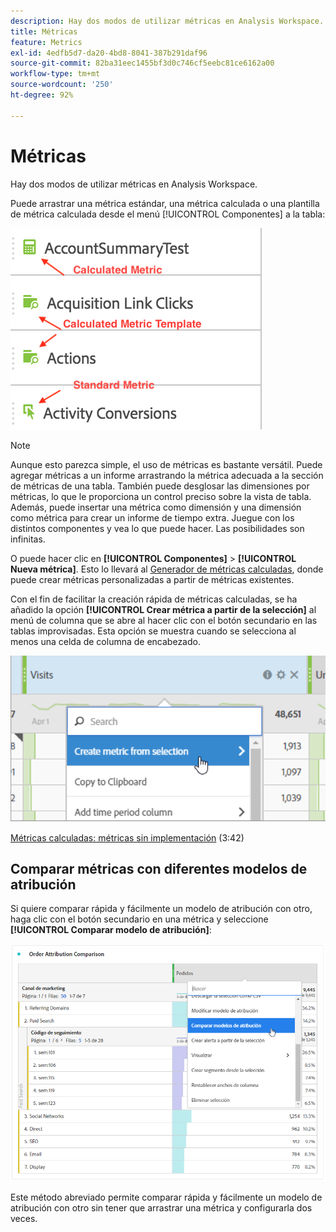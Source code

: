 ```yaml
---
description: Hay dos modos de utilizar métricas en Analysis Workspace.
title: Métricas
feature: Metrics
exl-id: 4edfb5d7-da20-4bd8-8041-387b291daf96
source-git-commit: 82ba31eec1455bf3d0c746cf5eebc81ce6162a00
workflow-type: tm+mt
source-wordcount: '250'
ht-degree: 92%

---
```


# Métricas

Hay dos modos de utilizar métricas en Analysis Workspace.

Puede arrastrar una métrica estándar, una métrica calculada o una plantilla de métrica calculada desde el menú [!UICONTROL Componentes] a la tabla:

![](assets/metrics_icons.png)

>[!NOTE]
>
>Aunque esto parezca simple, el uso de métricas es bastante versátil. Puede agregar métricas a un informe arrastrando la métrica adecuada a la sección de métricas de una tabla. También puede desglosar las dimensiones por métricas, lo que le proporciona un control preciso sobre la vista de tabla. Además, puede insertar una métrica como dimensión y una dimensión como métrica para crear un informe de tiempo extra. Juegue con los distintos componentes y vea lo que puede hacer. Las posibilidades son infinitas.

O puede hacer clic en **[!UICONTROL Componentes]** > **[!UICONTROL Nueva métrica]**. Esto lo llevará al [Generador de métricas calculadas](/help/components/calc-metrics/calc-metr-overview.md), donde puede crear métricas personalizadas a partir de métricas existentes.

Con el fin de facilitar la creación rápida de métricas calculadas, se ha añadido la opción **[!UICONTROL Crear métrica a partir de la selección]** al menú de columna que se abre al hacer clic con el botón secundario en las tablas improvisadas. Esta opción se muestra cuando se selecciona al menos una celda de columna de encabezado.

![](assets/calc_metrics.png)

[Métricas calculadas: métricas sin implementación](https://experienceleague.adobe.com/docs/analytics-learn/tutorials/components/calculated-metrics/calculated-metrics-implementationless-metrics.html?lang=es) (3:42)

## Comparar métricas con diferentes modelos de atribución

Si quiere comparar rápida y fácilmente un modelo de atribución con otro, haga clic con el botón secundario en una métrica y seleccione **[!UICONTROL Comparar modelo de atribución]**:

![Comparar atribución](assets/compare-attribution.png)

Este método abreviado permite comparar rápida y fácilmente un modelo de atribución con otro sin tener que arrastrar una métrica y configurarla dos veces.

